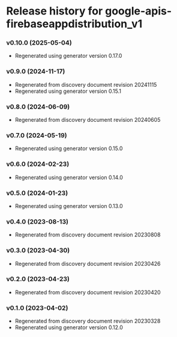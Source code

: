 # Release history for google-apis-firebaseappdistribution_v1

### v0.10.0 (2025-05-04)

* Regenerated using generator version 0.17.0

### v0.9.0 (2024-11-17)

* Regenerated from discovery document revision 20241115
* Regenerated using generator version 0.15.1

### v0.8.0 (2024-06-09)

* Regenerated from discovery document revision 20240605

### v0.7.0 (2024-05-19)

* Regenerated using generator version 0.15.0

### v0.6.0 (2024-02-23)

* Regenerated using generator version 0.14.0

### v0.5.0 (2024-01-23)

* Regenerated using generator version 0.13.0

### v0.4.0 (2023-08-13)

* Regenerated from discovery document revision 20230808

### v0.3.0 (2023-04-30)

* Regenerated from discovery document revision 20230426

### v0.2.0 (2023-04-23)

* Regenerated from discovery document revision 20230420

### v0.1.0 (2023-04-02)

* Regenerated from discovery document revision 20230328
* Regenerated using generator version 0.12.0

